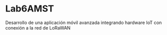 # Lab6AMST
Desarrollo de una aplicación móvil avanzada integrando hardware IoT con conexión a la red de LoRaWAN
